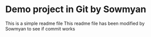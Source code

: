 # Demo project in Git by Sowmyan
This is a simple readme file
This readme file has been modified by Sowmyan to see if commit works
